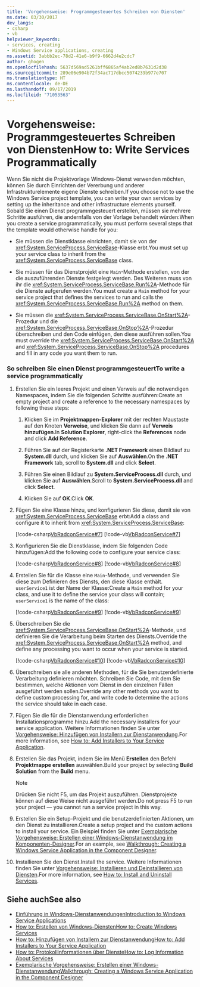 ```yaml
---
title: 'Vorgehensweise: Programmgesteuertes Schreiben von Diensten'
ms.date: 03/30/2017
dev_langs:
- csharp
- vb
helpviewer_keywords:
- services, creating
- Windows Service applications, creating
ms.assetid: 3abbb2ec-78d2-41e6-b9f9-6662d4e2cdc7
author: ghogen
ms.openlocfilehash: 5637d569ad5261bff6865af4ab2ed8b7631d2d38
ms.sourcegitcommit: 289e06e904b72f34ac717dbcc5074239b977e707
ms.translationtype: HT
ms.contentlocale: de-DE
ms.lasthandoff: 09/17/2019
ms.locfileid: "71053563"
---
```

# <a name="how-to-write-services-programmatically"></a><span data-ttu-id="92d7f-102">Vorgehensweise: Programmgesteuertes Schreiben von Diensten</span><span class="sxs-lookup"><span data-stu-id="92d7f-102">How to: Write Services Programmatically</span></span>
<span data-ttu-id="92d7f-103">Wenn Sie nicht die Projektvorlage Windows-Dienst verwenden möchten, können Sie durch Einrichten der Vererbung und anderer Infrastrukturelemente eigene Dienste schreiben.</span><span class="sxs-lookup"><span data-stu-id="92d7f-103">If you choose not to use the Windows Service project template, you can write your own services by setting up the inheritance and other infrastructure elements yourself.</span></span> <span data-ttu-id="92d7f-104">Sobald Sie einen Dienst programmgesteuert erstellen, müssen sie mehrere Schritte ausführen, die andernfalls von der Vorlage behandelt würden:</span><span class="sxs-lookup"><span data-stu-id="92d7f-104">When you create a service programmatically, you must perform several steps that the template would otherwise handle for you:</span></span>  
  
- <span data-ttu-id="92d7f-105">Sie müssen die Dienstklasse einrichten, damit sie von der <xref:System.ServiceProcess.ServiceBase>-Klasse erbt.</span><span class="sxs-lookup"><span data-stu-id="92d7f-105">You must set up your service class to inherit from the <xref:System.ServiceProcess.ServiceBase> class.</span></span>  
  
- <span data-ttu-id="92d7f-106">Sie müssen für das Dienstprojekt eine `Main`-Methode erstellen, von der die auszuführenden Dienste festgelegt werden. Des Weiteren muss von ihr die <xref:System.ServiceProcess.ServiceBase.Run%2A>-Methode für die Dienste aufgerufen werden.</span><span class="sxs-lookup"><span data-stu-id="92d7f-106">You must create a `Main` method for your service project that defines the services to run and calls the <xref:System.ServiceProcess.ServiceBase.Run%2A> method on them.</span></span>  
  
- <span data-ttu-id="92d7f-107">Sie müssen die <xref:System.ServiceProcess.ServiceBase.OnStart%2A>-Prozedur und die <xref:System.ServiceProcess.ServiceBase.OnStop%2A>-Prozedur überschreiben und den Code einfügen, den diese ausführen sollen.</span><span class="sxs-lookup"><span data-stu-id="92d7f-107">You must override the <xref:System.ServiceProcess.ServiceBase.OnStart%2A> and <xref:System.ServiceProcess.ServiceBase.OnStop%2A> procedures and fill in any code you want them to run.</span></span>  
  
### <a name="to-write-a-service-programmatically"></a><span data-ttu-id="92d7f-108">So schreiben Sie einen Dienst programmgesteuert</span><span class="sxs-lookup"><span data-stu-id="92d7f-108">To write a service programmatically</span></span>  
  
1. <span data-ttu-id="92d7f-109">Erstellen Sie ein leeres Projekt und einen Verweis auf die notwendigen Namespaces, indem Sie die folgenden Schritte ausführen:</span><span class="sxs-lookup"><span data-stu-id="92d7f-109">Create an empty project and create a reference to the necessary namespaces by following these steps:</span></span>  
  
    1. <span data-ttu-id="92d7f-110">Klicken Sie im **Projektmappen-Explorer** mit der rechten Maustaste auf den Knoten **Verweise**, und klicken Sie dann auf **Verweis hinzufügen**.</span><span class="sxs-lookup"><span data-stu-id="92d7f-110">In **Solution Explorer**, right-click the **References** node and click **Add Reference**.</span></span>  
  
    2. <span data-ttu-id="92d7f-111">Führen Sie auf der Registerkarte **.NET Framework** einen Bildlauf zu **System.dll** durch, und klicken Sie auf **Auswählen**.</span><span class="sxs-lookup"><span data-stu-id="92d7f-111">On the **.NET Framework** tab, scroll to **System.dll** and click **Select**.</span></span>  
  
    3. <span data-ttu-id="92d7f-112">Führen Sie einen Bildlauf zu **System.ServiceProcess.dll** durch, und klicken Sie auf **Auswählen**.</span><span class="sxs-lookup"><span data-stu-id="92d7f-112">Scroll to **System.ServiceProcess.dll** and click **Select**.</span></span>  
  
    4. <span data-ttu-id="92d7f-113">Klicken Sie auf **OK**.</span><span class="sxs-lookup"><span data-stu-id="92d7f-113">Click **OK**.</span></span>  
  
2. <span data-ttu-id="92d7f-114">Fügen Sie eine Klasse hinzu, und konfigurieren Sie diese, damit sie von <xref:System.ServiceProcess.ServiceBase> erbt:</span><span class="sxs-lookup"><span data-stu-id="92d7f-114">Add a class and configure it to inherit from <xref:System.ServiceProcess.ServiceBase>:</span></span>  
  
     [!code-csharp[VbRadconService#7](../../../samples/snippets/csharp/VS_Snippets_VBCSharp/VbRadconService/CS/MyNewService.cs#7)]
     [!code-vb[VbRadconService#7](../../../samples/snippets/visualbasic/VS_Snippets_VBCSharp/VbRadconService/VB/MyNewService.vb#7)]  
  
3. <span data-ttu-id="92d7f-115">Konfigurieren Sie die Dienstklasse, indem Sie folgenden Code hinzufügen:</span><span class="sxs-lookup"><span data-stu-id="92d7f-115">Add the following code to configure your service class:</span></span>  
  
     [!code-csharp[VbRadconService#8](../../../samples/snippets/csharp/VS_Snippets_VBCSharp/VbRadconService/CS/MyNewService.cs#8)]
     [!code-vb[VbRadconService#8](../../../samples/snippets/visualbasic/VS_Snippets_VBCSharp/VbRadconService/VB/MyNewService.vb#8)]  
  
4. <span data-ttu-id="92d7f-116">Erstellen Sie für die Klasse eine `Main`-Methode, und verwenden Sie diese zum Definieren des Diensts, den diese Klasse enthält. `userService1` ist der Name der Klasse:</span><span class="sxs-lookup"><span data-stu-id="92d7f-116">Create a `Main` method for your class, and use it to define the service your class will contain; `userService1` is the name of the class:</span></span>  
  
     [!code-csharp[VbRadconService#9](../../../samples/snippets/csharp/VS_Snippets_VBCSharp/VbRadconService/CS/MyNewService.cs#9)]
     [!code-vb[VbRadconService#9](../../../samples/snippets/visualbasic/VS_Snippets_VBCSharp/VbRadconService/VB/MyNewService.vb#9)]  
  
5. <span data-ttu-id="92d7f-117">Überschreiben Sie die <xref:System.ServiceProcess.ServiceBase.OnStart%2A>-Methode, und definieren Sie die Verarbeitung beim Starten des Diensts.</span><span class="sxs-lookup"><span data-stu-id="92d7f-117">Override the <xref:System.ServiceProcess.ServiceBase.OnStart%2A> method, and define any processing you want to occur when your service is started.</span></span>  
  
     [!code-csharp[VbRadconService#10](../../../samples/snippets/csharp/VS_Snippets_VBCSharp/VbRadconService/CS/MyNewService.cs#10)]
     [!code-vb[VbRadconService#10](../../../samples/snippets/visualbasic/VS_Snippets_VBCSharp/VbRadconService/VB/MyNewService.vb#10)]  
  
6. <span data-ttu-id="92d7f-118">Überschreiben sie alle anderen Methoden, für die Sie benutzerdefinierte Verarbeitung definieren möchten. Schreiben Sie Code, mit dem Sie bestimmen, welche Aktionen vom Dienst in den einzelnen Fällen ausgeführt werden sollen.</span><span class="sxs-lookup"><span data-stu-id="92d7f-118">Override any other methods you want to define custom processing for, and write code to determine the actions the service should take in each case.</span></span>  
  
7. <span data-ttu-id="92d7f-119">Fügen Sie die für die Dienstanwendung erforderlichen Installationsprogramme hinzu.</span><span class="sxs-lookup"><span data-stu-id="92d7f-119">Add the necessary installers for your service application.</span></span> <span data-ttu-id="92d7f-120">Weitere Informationen finden Sie unter [Vorgehensweise: Hinzufügen von Installern zur Dienstanwendung](how-to-add-installers-to-your-service-application.md).</span><span class="sxs-lookup"><span data-stu-id="92d7f-120">For more information, see [How to: Add Installers to Your Service Application](how-to-add-installers-to-your-service-application.md).</span></span>  
  
8. <span data-ttu-id="92d7f-121">Erstellen Sie das Projekt, indem Sie im Menü **Erstellen** den Befehl **Projektmappe erstellen** auswählen.</span><span class="sxs-lookup"><span data-stu-id="92d7f-121">Build your project by selecting **Build Solution** from the **Build** menu.</span></span>  
  
    > [!NOTE]
    > <span data-ttu-id="92d7f-122">Drücken Sie nicht F5, um das Projekt auszuführen. Dienstprojekte können auf diese Weise nicht ausgeführt werden.</span><span class="sxs-lookup"><span data-stu-id="92d7f-122">Do not press F5 to run your project — you cannot run a service project in this way.</span></span>  
  
9. <span data-ttu-id="92d7f-123">Erstellen Sie ein Setup-Projekt und die benutzerdefinierten Aktionen, um den Dienst zu installieren.</span><span class="sxs-lookup"><span data-stu-id="92d7f-123">Create a setup project and the custom actions to install your service.</span></span> <span data-ttu-id="92d7f-124">Ein Beispiel finden Sie unter [Exemplarische Vorgehensweise: Erstellen einer Windows-Dienstanwendung im Komponenten-Designer](walkthrough-creating-a-windows-service-application-in-the-component-designer.md).</span><span class="sxs-lookup"><span data-stu-id="92d7f-124">For an example, see [Walkthrough: Creating a Windows Service Application in the Component Designer](walkthrough-creating-a-windows-service-application-in-the-component-designer.md).</span></span>  
  
10. <span data-ttu-id="92d7f-125">Installieren Sie den Dienst.</span><span class="sxs-lookup"><span data-stu-id="92d7f-125">Install the service.</span></span> <span data-ttu-id="92d7f-126">Weitere Informationen finden Sie unter [Vorgehensweise: Installieren und Deinstallieren von Diensten](how-to-install-and-uninstall-services.md).</span><span class="sxs-lookup"><span data-stu-id="92d7f-126">For more information, see [How to: Install and Uninstall Services](how-to-install-and-uninstall-services.md).</span></span>  
  
## <a name="see-also"></a><span data-ttu-id="92d7f-127">Siehe auch</span><span class="sxs-lookup"><span data-stu-id="92d7f-127">See also</span></span>

- [<span data-ttu-id="92d7f-128">Einführung in Windows-Dienstanwendungen</span><span class="sxs-lookup"><span data-stu-id="92d7f-128">Introduction to Windows Service Applications</span></span>](introduction-to-windows-service-applications.md)
- [<span data-ttu-id="92d7f-129">How to: Erstellen von Windows-Diensten</span><span class="sxs-lookup"><span data-stu-id="92d7f-129">How to: Create Windows Services</span></span>](how-to-create-windows-services.md)
- [<span data-ttu-id="92d7f-130">How to: Hinzufügen von Installern zur Dienstanwendung</span><span class="sxs-lookup"><span data-stu-id="92d7f-130">How to: Add Installers to Your Service Application</span></span>](how-to-add-installers-to-your-service-application.md)
- [<span data-ttu-id="92d7f-131">How to: Protokollinformationen über Dienste</span><span class="sxs-lookup"><span data-stu-id="92d7f-131">How to: Log Information About Services</span></span>](how-to-log-information-about-services.md)
- [<span data-ttu-id="92d7f-132">Exemplarische Vorgehensweise: Erstellen einer Windows-Dienstanwendung</span><span class="sxs-lookup"><span data-stu-id="92d7f-132">Walkthrough: Creating a Windows Service Application in the Component Designer</span></span>](walkthrough-creating-a-windows-service-application-in-the-component-designer.md)
